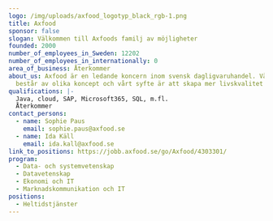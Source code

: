 ```yaml
---
logo: /img/uploads/axfood_logotyp_black_rgb-1.png
title: Axfood
sponsor: false
slogan: Välkommen till Axfoods familj av möjligheter
founded: 2000
number_of_employees_in_Sweden: 12202
number_of_employees_in_internationally: 0
area_of_business: Återkommer
about_us: Axfood är en ledande koncern inom svensk dagligvaruhandel. Vår familj
  består av olika koncept och vårt syfte är att skapa mer livskvalitet för alla.
qualifications: |-
  Java, cloud, SAP, Microsoft365, SQL, m.fl. 
  Återkommer
contact_persons:
  - name: Sophie Paus
    email: sophie.paus@axfood.se
  - name: Ida Käll
    email: ida.kall@axfood.se
link_to_positions: https://jobb.axfood.se/go/Axfood/4303301/
program:
  - Data- och systemvetenskap
  - Datavetenskap
  - Ekonomi och IT
  - Marknadskommunikation och IT
positions:
  - Heltidstjänster
---
```

